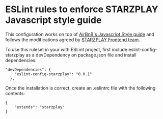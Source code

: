 # ESLint rules to enforce STARZPLAY Javascript style guide

This configuration works on top of [AirBnB's Javascript Style guide](https://github.com/airbnb/javascript) and follows the modifications agreed by [STARZPLAY Frontend team](https://github.com/starzplayarabia/javascript-style-guide).

To use this ruleset in your with ESLint project, first include eslint-config-starzplay as a devDependency on package.json file and install dependencies:

```
"devDependencies": {
    "eslint-config-starzplay": "0.0.1"
  },
```

Once the installation is correct, create an .eslintrc file with the following contents:

```
{
    "extends": "starzplay"
}
```
